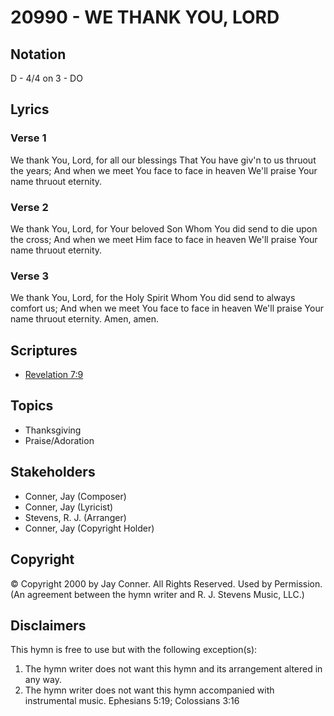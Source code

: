 # 20990 - WE THANK YOU, LORD

## Notation

D - 4/4 on 3 - DO

## Lyrics

### Verse 1

We thank You, Lord, for all our blessings That You have giv'n to us thruout the years; And when we meet You face to face in heaven We'll praise Your name thruout eternity.

### Verse 2

We thank You, Lord, for Your beloved Son Whom You did send to die upon the cross; And when we meet Him face to face in heaven We'll praise Your name thruout eternity.

### Verse 3

We thank You, Lord, for the Holy Spirit Whom You did send to always comfort us; And when we meet You face to face in heaven We'll praise Your name thruout eternity. Amen, amen.


## Scriptures

- [Revelation 7:9](https://www.biblegateway.com/passage/?search=Revelation%207%3A9)

## Topics

- Thanksgiving
- Praise/Adoration

## Stakeholders

- Conner, Jay (Composer)
- Conner, Jay (Lyricist)
- Stevens, R. J. (Arranger)
- Conner, Jay (Copyright Holder)

## Copyright

© Copyright 2000 by Jay Conner. All Rights Reserved. Used by Permission.
(An agreement between the hymn writer and R. J. Stevens Music, LLC.)

## Disclaimers

This hymn is free to use but with the following exception(s):
1. The hymn writer does not want this hymn and its arrangement altered in any way.
2. The hymn writer does not want this hymn accompanied with instrumental music.
Ephesians 5:19; Colossians 3:16


